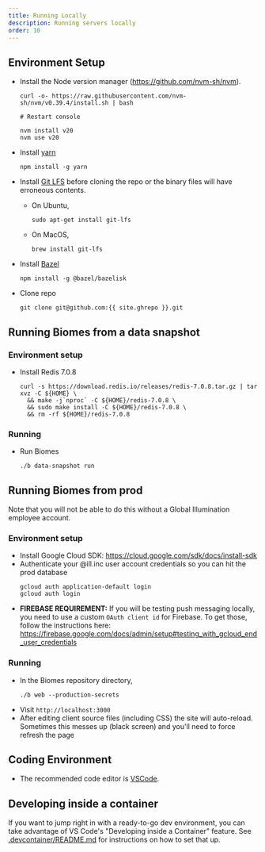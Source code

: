 ```yaml
---
title: Running Locally
description: Running servers locally
order: 10
---
```


## Environment Setup

- Install the Node version manager (https://github.com/nvm-sh/nvm).

  ```
  curl -o- https://raw.githubusercontent.com/nvm-sh/nvm/v0.39.4/install.sh | bash

  # Restart console

  nvm install v20
  nvm use v20
  ```

- Install [yarn](https://yarnpkg.com/)
  ```
  npm install -g yarn
  ```
- Install [Git LFS](https://git-lfs.github.com/) before cloning the repo or the binary files will have erroneous contents.
  - On Ubuntu,
    ```
    sudo apt-get install git-lfs
    ```
  - On MacOS,
    ```
    brew install git-lfs
    ```
- Install [Bazel](https://bazel.build/install)
  ```
  npm install -g @bazel/bazelisk
  ```
- Clone repo
  ```
  git clone git@github.com:{{ site.ghrepo }}.git
  ```

## Running Biomes from a data snapshot

### Environment setup

- Install Redis 7.0.8
  ```
  curl -s https://download.redis.io/releases/redis-7.0.8.tar.gz | tar xvz -C ${HOME} \
    && make -j`nproc` -C ${HOME}/redis-7.0.8 \
    && sudo make install -C ${HOME}/redis-7.0.8 \
    && rm -rf ${HOME}/redis-7.0.8
  ```

### Running

- Run Biomes
  ```
  ./b data-snapshot run
  ```

## Running Biomes from prod

Note that you will not be able to do this without a Global Illumination employee account.

### Environment setup

- Install Google Cloud SDK: https://cloud.google.com/sdk/docs/install-sdk
- Authenticate your @ill.inc user account credentials so you can hit the prod database
  ```
  gcloud auth application-default login
  gcloud auth login
  ```
- **FIREBASE REQUIREMENT:** If you will be testing push messaging locally, you need to use a custom `OAuth client id` for Firebase. To get those, follow the instructions here: https://firebase.google.com/docs/admin/setup#testing_with_gcloud_end_user_credentials

### Running

- In the Biomes repository directory,
  ```
  ./b web --production-secrets
  ```
- Visit `http://localhost:3000`
- After editing client source files (including CSS) the site will auto-reload. Sometimes this messes up (black screen) and you'll need to force refresh the page

## Coding Environment

- The recommended code editor is [VSCode](https://code.visualstudio.com/).

## Developing inside a container

If you want to jump right in with a ready-to-go dev environment, you can take advantage of VS Code's "Developing inside a Container" feature. See [.devcontainer/README.md](../.devcontainer/README.md) for instructions on how to set that up.
